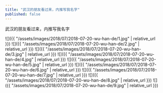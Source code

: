 ```yaml
---
title: "武汉的朋友看过来，内推写我名字"
published: false
---
```

武汉的朋友看过来，内推写我名字



![]({{ "/assets/images/2018/07/2018-07-20-wu-han-de/1.jpg" | relative_url }})
![]({{ "/assets/images/2018/07/2018-07-20-wu-han-de/2.jpg" | relative_url }})
![]({{ "/assets/images/2018/07/2018-07-20-wu-han-de/3.jpg" | relative_url }})
![]({{ "/assets/images/2018/07/2018-07-20-wu-han-de/4.jpg" | relative_url }})
![]({{ "/assets/images/2018/07/2018-07-20-wu-han-de/5.jpg" | relative_url }})
![]({{ "/assets/images/2018/07/2018-07-20-wu-han-de/6.jpg" | relative_url }})
![]({{ "/assets/images/2018/07/2018-07-20-wu-han-de/7.jpg" | relative_url }})
![]({{ "/assets/images/2018/07/2018-07-20-wu-han-de/8.jpg" | relative_url }})
![]({{ "/assets/images/2018/07/2018-07-20-wu-han-de/9.jpg" | relative_url }})

